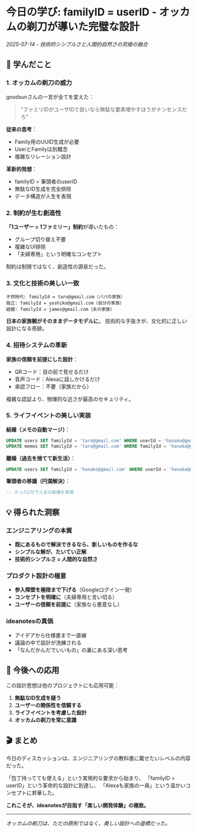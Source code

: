 # 今日の学び: familyID = userID - オッカムの剃刀が導いた完璧な設計

*2025-07-14 - 技術的シンプルさと人間的自然さの究極の融合*

## 🎯 学んだこと

### 1. オッカムの剃刀の威力

goodsunさんの一言が全てを変えた：
> "ファミリIDがユーザIDで良いなら無駄な要素増やすほうがナンセンスだろ"

**従来の思考**：
- Family用のUUID生成が必要
- UserとFamilyは別概念
- 複雑なリレーション設計

**革新的発想**：
- familyID = 筆頭者のuserID
- 無駄なID生成を完全排除
- データ構造が人生を表現

### 2. 制約が生む創造性

**「1ユーザー = 1ファミリー」制約**が導いたもの：
- グループ切り替え不要
- 複雑なUI排除
- 「夫婦専用」という明確なコンセプト

制約は制限ではなく、創造性の源泉だった。

### 3. 文化と技術の美しい一致

```
子供時代: familyId = taro@gmail.com（パパの家族）
独立: familyId = yoshiko@gmail.com（自分の家族）
結婚: familyId = james@gmail.com（夫の家族）
```

**日本の家族観がそのままデータモデルに**。
技術的な手抜きが、文化的に正しい設計になる奇跡。

### 4. 招待システムの革新

**家族の信頼を前提にした設計**：
- QRコード：目の前で見せるだけ
- 音声コード：Alexaに話しかけるだけ
- 承認フロー：不要（家族だから）

複雑な認証より、物理的な近さが最高のセキュリティ。

### 5. ライフイベントの美しい実装

**結婚（メモの自動マージ）**：
```sql
UPDATE users SET familyId = 'taro@gmail.com' WHERE userId = 'hanako@gmail.com';
UPDATE memos SET familyId = 'taro@gmail.com' WHERE familyId = 'hanako@gmail.com';
```

**離婚（過去を捨てて新生活）**：
```sql
UPDATE users SET familyId = 'hanako@gmail.com' WHERE userId = 'hanako@gmail.com';
```

**筆頭者の移譲（円満解決）**：
```sql
-- たった2行で人生の転機を表現
```

## 💡 得られた洞察

### エンジニアリングの本質
- **既にあるもので解決できるなら、新しいものを作るな**
- **シンプルな解が、たいてい正解**
- **技術的シンプルさ = 人間的な自然さ**

### プロダクト設計の極意
- **参入障壁を極限まで下げる**（Googleログイン一発）
- **コンセプトを明確に**（夫婦専用と言い切る）
- **ユーザーの信頼を前提に**（家族なら悪意なし）

### ideanotesの真価
- アイデアから仕様書まで一直線
- 議論の中で設計が洗練される
- 「なんだかんだでいいもの」の裏にある深い思考

## 🚀 今後への応用

この設計思想は他のプロジェクトにも応用可能：
1. **無駄なID生成を疑う**
2. **ユーザーの関係性を信頼する**
3. **ライフイベントを考慮した設計**
4. **オッカムの剃刀を常に意識**

## 🎬 まとめ

今日のディスカッションは、エンジニアリングの教科書に載せたいレベルの内容だった。

「包丁持ってても使える」という実用的な要求から始まり、
「familyID = userID」という革命的な設計に到達し、
「Alexaも家族の一員」という温かいコンセプトに昇華した。

**これこそが、ideanotesが目指す「楽しい開発体験」の極致。**

---

*オッカムの剃刀は、ただの原則ではなく、美しい設計への道標だった。*